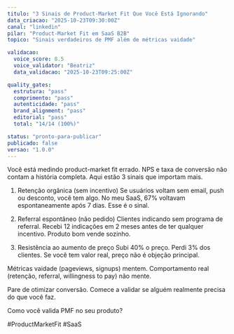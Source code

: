 ```yaml
---
titulo: "3 Sinais de Product-Market Fit Que Você Está Ignorando"
data_criacao: "2025-10-23T09:30:00Z"
canal: "linkedin"
pilar: "Product-Market Fit em SaaS B2B"
topico: "Sinais verdadeiros de PMF além de métricas vaidade"

validacao:
  voice_score: 8.5
  voice_validator: "Beatriz"
  data_validacao: "2025-10-23T09:25:00Z"

quality_gates:
  estrutura: "pass"
  comprimento: "pass"
  autenticidade: "pass"
  brand_alignment: "pass"
  editorial: "pass"
  total: "14/14 (100%)"

status: "pronto-para-publicar"
publicado: false
versao: "1.0.0"
---
```


Você está medindo product-market fit errado.
NPS e taxa de conversão não contam a história completa.
Aqui estão 3 sinais que importam mais.

1. Retenção orgânica (sem incentivo)
Se usuários voltam sem email, push ou desconto, você tem algo.
No meu SaaS, 67% voltavam espontaneamente após 7 dias.
Esse é o sinal.

2. Referral espontâneo (não pedido)
Clientes indicando sem programa de referral.
Recebi 12 indicações em 2 meses antes de ter qualquer incentivo.
Produto bom vende sozinho.

3. Resistência ao aumento de preço
Subi 40% o preço. Perdi 3% dos clientes.
Se você tem valor real, preço não é objeção principal.

Métricas vaidade (pageviews, signups) mentem.
Comportamento real (retenção, referral, willingness to pay) não mente.

Pare de otimizar conversão. Comece a validar se alguém realmente precisa do que você faz.

Como você valida PMF no seu produto?

#ProductMarketFit #SaaS
